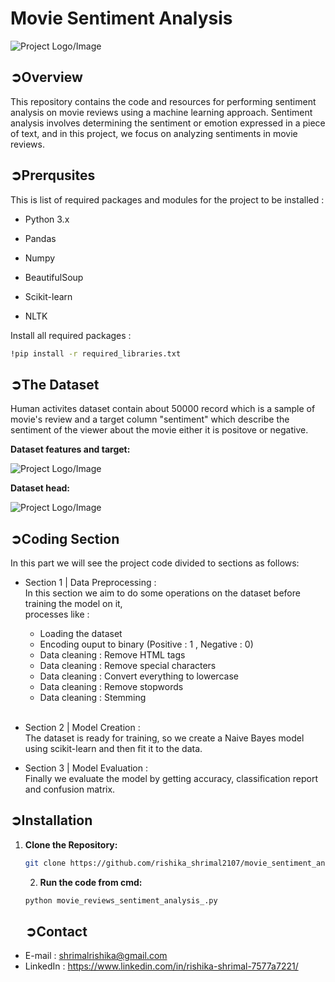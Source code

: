 # Movie Sentiment Analysis

![Project Logo/Image](https://github.com/omaarelsherif/Movie-Reviews-Sentiment-Analysis-Using-Machine-Learning/blob/main/Images/Movies_Header.jpg?raw=true)
## ➲Overview

This repository contains the code and resources for performing sentiment analysis on movie reviews using a machine learning approach. Sentiment analysis involves determining the sentiment or emotion expressed in a piece of text, and in this project, we focus on analyzing sentiments in movie reviews.

## ➲Prerqusites

This is list of required packages and modules for the project to be installed :

- Python 3.x

- Pandas

- Numpy

- BeautifulSoup

- Scikit-learn

- NLTK

Install all required packages :
```bash
!pip install -r required_libraries.txt
```
## ➲The Dataset

Human activites dataset contain about 50000 record which is a sample of movie's review
and a target column "sentiment" which describe the sentiment of the viewer about the movie either it is positove or negative.

**Dataset features and target:**

![Project Logo/Image](https://github.com/omaarelsherif/Movie-Reviews-Sentiment-Analysis-Using-Machine-Learning/blob/main/Images/Dataset_Columns.png?raw=true)

**Dataset head:**

![Project Logo/Image](https://github.com/omaarelsherif/Movie-Reviews-Sentiment-Analysis-Using-Machine-Learning/blob/main/Images/Dataset_Head.png?raw=true)

## ➲Coding Section

In this part we will see the project code divided to sections as follows:
<br>

- Section 1 | Data Preprocessing :<br>
In this section we aim to do some operations on the dataset before training the model on it,
<br>processes like :
  - Loading the dataset
  - Encoding ouput to binary (Positive : 1 , Negative : 0) 
  - Data cleaning : Remove HTML tags
  - Data cleaning : Remove special characters
  - Data cleaning : Convert everything to lowercase
  - Data cleaning : Remove stopwords
  - Data cleaning : Stemming<br><br>

- Section 2 | Model Creation :<br>
The dataset is ready for training, so we create a Naive Bayes model using scikit-learn and then fit it to the data.<br>

- Section 3 | Model Evaluation :<br>
Finally we evaluate the model by getting accuracy, classification report and confusion matrix.


## ➲Installation


1. **Clone the Repository:**
   ```bash
   git clone https://github.com/rishika_shrimal2107/movie_sentiment_analysis_.git
   ```

   2. **Run the code from cmd:**
   ```bash
   python movie_reviews_sentiment_analysis_.py
   ```

   ## ➲Contact

- E-mail   : [shrimalrishika@gmail.com](mailto:shrimalrishika@gmail.com)
- LinkedIn : https://www.linkedin.com/in/rishika-shrimal-7577a7221/
   

